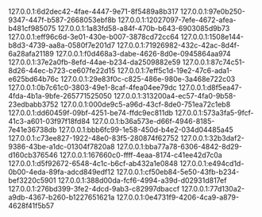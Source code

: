 127.0.0.1:6d2dec42-4fae-4447-9e71-8f5489a8b317
127.0.0.1:97e0b250-9347-447f-b587-2668053ebf8b
127.0.0.1:12027097-7efe-4672-afea-b481cf985075
127.0.0.1:1a83fd58-a84f-470b-b643-6903085d9b73
127.0.0.1:eff96c6d-3e01-430e-b007-3878cd72cc64
127.0.0.1:1508e144-b8d3-4739-aa8a-0580f7e201d7
127.0.0.1:71926982-432c-42ac-8d4f-6a28afa21189
127.0.0.1:f0d468a3-dabe-4626-8d0e-0945864aa974
127.0.0.1:37e2a0fb-8efd-44ae-b234-da2509882e59
127.0.0.1:87c74c51-8d26-44ec-b723-ce607fe22d15
127.0.0.1:7eff5c1d-19e2-47c6-ada1-e625bd64b76c
127.0.0.1:29e83f0c-c825-486e-980e-3a468e722c03
127.0.0.1:0b7c61c0-3803-49e1-8caf-4fea04ee79dc
127.0.0.1:d8f5ea47-4fda-4b1a-9bfe-265771525050
127.0.0.1:313200a4-ec57-4fa0-9b58-23edbabb3752
127.0.0.1:000de9c5-a96d-43cf-8de0-751ea72c1eb8
127.0.0.1:dd60459f-09bf-4251-be74-ffdc9ec811db
127.0.0.1:573a3fa5-9fcf-41c3-a601-03f97f18fd84
127.0.0.1:b36a573e-d66f-4946-8185-7e41e36738db
127.0.0.1:bbb6fc99-1e58-450d-b4e2-034d04485a45
127.0.0.1:c73ee827-1922-48e0-83f5-280874f62752
127.0.0.1:32b3daf2-9386-43be-a1dc-01304f7820a8
127.0.0.1:bba77a78-6306-4842-8d29-d160cb376546
127.0.0.1:167660c0-ffff-4eaa-8174-c41ee42d7c0a
127.0.0.1:d5f92672-6548-4c1c-b6cf-ab432a1e0848
127.0.0.1:e494cd1d-0b00-4eda-89fa-adcd849edf12
127.0.0.1:cf50eb84-5e50-43fb-b234-bef3220c5901
127.0.0.1:388d00da-fcf6-4994-a39d-d02931d817ef
127.0.0.1:276bd399-3fe2-4dcd-9ab3-c82997dbaccf
127.0.0.1:77d130a2-a9db-4367-b260-b1227651621a
127.0.0.1:0e4731f9-4206-4ca9-a879-4628f41f5b57

